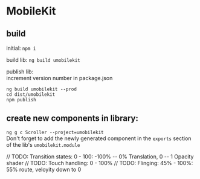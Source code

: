 # MobileKit
## build
initial: 
```npm i```

build lib:
```ng build umobilekit```

publish lib:  
increment version number in package.json
```
ng build umobilekit --prod
cd dist/umobilekit
npm publish
```
## create new components in library:
```ng g c Scroller --project=umobilekit```  
Don't forget to add the newly generated component in the ```exports``` section of the lib's ```umobilekit.module```

// TODO: Transition states: 0 - 100: -100% -- 0% Translation, 0 -- 1 Opacity shader
// TODO: Touch handling: 0 - 100%
// TODO: Flinging: 45% - 100%: 55% route, veloyity down to 0